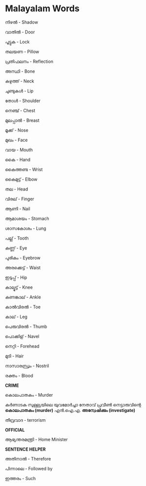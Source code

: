 # Malayalam Words

നിഴൽ - Shadow

വാതിൽ - Door

പൂട്ടുക - Lock

തലയണ - Pillow

പ്രതിഫലനം - Reflection

അസ്ഥി - Bone

കഴുത്ത് - Neck

ചുണ്ടുകൾ - Lip

തോൾ - Shoulder

നെഞ്ച് - Chest

മുലപ്പാൽ - Breast

മൂക്ക് - Nose

മുഖം - Face

വായ - Mouth

കൈ - Hand

കൈത്തണ്ട - Wrist

കൈമുട്ട് - Elbow

തല - Head

വിരല് - Finger

ആണി - Nail

ആമാശയം - Stomach

ശാസകോശം - Lung

പല്ല് - Tooth

കണ്ണ് - Eye

പുരികം - Eyebrow

അരക്കെട്ട് - Waist

ഇടുപ്പ് - Hip

കാല്മുട്ട് - Knee

കണങ്കാല് - Ankle

കാൽവിരൽ - Toe

കാല് - Leg

പെരുവിരൽ - Thumb

പൊക്കിള് - Navel

നെറ്റി - Forehead

മുടി - Hair

നാസാരന്ധ്രം - Nostril

രക്തം - Blood

  

**CRIME**

കൊലപാതകം - Murder

  

കര്‍ണാടക സുള്ള്യയിലെ യുവമോര്‍ച്ചാ നേതാവ് പ്രവീണ്‍ നെട്ടാരുവിന്റെ **കൊലപാതകം (murder)** എന്‍.ഐ.എ. **അന്വേഷിക്കും (investigate)**

തീവ്രവാദ - terrorism

**OFFICIAL**

ആഭ്യന്തരമന്ത്രി - Home Minister

**SENTENCE HELPER**

അതിനാല്‍ - Therefore

പിന്നാലെ - Followed by

ഇത്തരം - Such